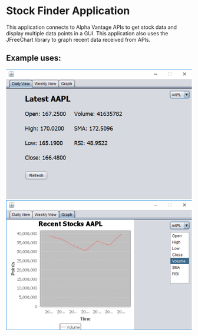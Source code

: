 # Stock Finder Application

This application connects to Alpha Vantage APIs to get stock data and display multiple data points in a GUI. This application also uses the JFreeChart library to graph recent data received from APIs.

## Example uses:
![Alt text](example-images/ex-img01.png?raw=true "Example 1")
![Alt text](example-images/ex-img05.png?raw=true "Example 5")
